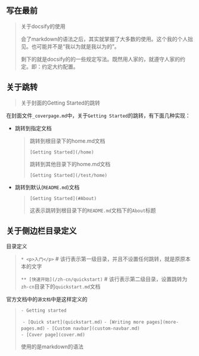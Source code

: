 ## 写在最前

> 关于docsify的使用
>
> 会了markdown的语法之后，其实就掌握了大多数的使用。这个我的个人拙见。也可能并不是“我以为就是我以为的”。
>
> 剩下的就是docsify的的一些规定写法。既然用人家的，就遵守人家的约定。即：约定大约配置。

## 关于跳转

> 关于封面的Getting Started的跳转

在封面文件`_coverpage.md`中，关于`Getting Started`的跳转，有下面几种实现：

- 跳转到指定文档

  > 跳转到根目录下的home.md文档
  >
  > `[Getting Started](/home)`
  >
  > 跳转到其他目录下的home.md文档
  >
  > `[Getting Started](/test/home)`

- 跳转到默认(`README.md`)文档

  > `[Getting Started](#About)`
  >
  > 这表示跳转到根目录下的`README.md`文档下的`About`标题

## 关于侧边栏目录定义

目录定义

> `* <p>入门</p>` # 该行表示第一级目录，并且不设置任何跳转，就是原原本本的文字
>
> `** [快速开始](/zh-cn/quickstart)` # 该行表示第二级目录，设置跳转为`zh-cn`目录下的`quickstart.md`文档

官方文档中的`源文档`中是这样定义的

> `- Getting started`
>
> ​	`- [Quick start](quickstart.md)`
> ​	`- [Writing more pages](more-pages.md)`
> ​	`- [Custom navbar](custom-navbar.md)`	
> ​	`- [Cover page](cover.md)`
>
> 使用的是markdown的语法

